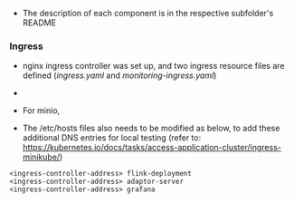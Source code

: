 - The description of each component is in the respective subfolder's README
### Ingress
- nginx ingress controller was set up, and two ingress resource files are defined (*ingress.yaml* and *monitoring-ingress.yaml*)
- 
- For minio, 


- The /etc/hosts files also needs to be modified as below, to add these additional DNS entries for local testing (refer to: https://kubernetes.io/docs/tasks/access-application-cluster/ingress-minikube/)
```
<ingress-controller-address> flink-deployment
<ingress-controller-address> adaptor-server
<ingress-controller-address> grafana
```